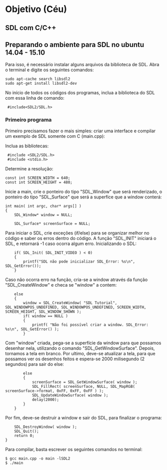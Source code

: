 # Objetivo (Céu)

## SDL com C/C++

## Preparando o ambiente para SDL no ubuntu 14.04 - 15.10

Para isso, é necessário instalar alguns arquivos da biblioteca de SDL. Abra o terminal e digite os seguintes comandos:

```
sudo apt-cache search libsdl2
sudo apt-get install libsdl2-dev
```

No início de todos os códigos dos programas, inclua a biblioteca do SDL com essa linha de comando:

```
 #include<SDL2/SDL.h>
```

### Primeiro programa

Primeiro precisamos fazer o mais simples: criar uma interface e compilar um exemplo de SDL somente com C (main.cpp):

Inclua as bibliotecas:

```
 #include <SDL2/SDL.h>
 #include <stdio.h>
```

Determine a resolução:

```
const int SCREEN_WIDTH = 640; 
const int SCREEN_HEIGHT = 480; 
```

Inicie a main, crie o ponteiro do tipo "SDL_Window" que será renderizado, o ponteiro do tipo "SDL_Surface" que será a superfice que a window conterá:

```
int main( int argc, char* args[] ) 
{
	SDL_Window* window = NULL;
	
	SDL_Surface* screenSurface = NULL;
```

Para iniciar o SDL, crie exceções (if/else) para se organizar melhor no código e saber os erros dentro do código. A função "SDL_INIT" iniciará o SDL, e retornará -1 caso ocorra algum erro. Inicializando o SDL:

```
	if( SDL_Init( SDL_INIT_VIDEO ) < 0) 
	{ 
		printf("SDL não pode inicializar SDL_Error: %s\n", SDL_GetError());
	}
```

Caso não ocorra erro na função, cria-se a window através da função "SDL_CreateWindow" e checa se "window" a contem:

```
	else
	{
		window = SDL_CreateWindow( "SDL Tutorial", SDL_WINDOWPOS_UNDEFINED, SDL_WINDOWPOS_UNDEFINED, SCREEN_WIDTH, SCREEN_HEIGHT, SDL_WINDOW_SHOWN );
		if( window == NULL )
		{
			printf( "Não foi possível criar a window. SDL_Error: %s\n", SDL_GetError() ); 
		}
```

Com "window" criada, pega-se a superfície da window para que possamos desenhar nela, utilizando o comando "SDL_GetWindowSurface". Depois, tornamos a tela em branco. Por ultimo, deve-se atualizar a tela, para que possamos ver os desenhos feitos e espera-se 2000 milisegundo (2 segundos) para sair do else:

```
		else
		{
			screenSurface = SDL_GetWindowSurface( window );
			SDL_FillRect( screenSurface, NULL, SDL_MapRGB( screenSurface->format, 0xFF, 0xFF, 0xFF ) );
			SDL_UpdateWindowSurface( window );
			delay(2000);
		}
	}

```

Por fim, deve-se destruir a window e sair do SDL, para finalizar o programa:

```
	SDL_DestroyWindow( window );
	SDL_Quit();
	return 0;
}
```


Para compilar, basta escrever os seguintes comandos no terminal:

```
$ gcc main.cpp -o main -lSDL2
$ ./main
```



